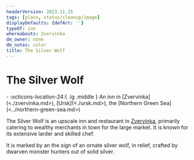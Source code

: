 ```yaml
---
headerVersion: 2023.11.25
tags: [place, status/cleanup/image]
displayDefaults: {defArt: ''}
typeOf: inn
whereabouts: Zvervinka
dm_owner: none
dm_notes: color
title: The Silver Wolf
---
```

# The Silver Wolf
<div class="grid cards ext-narrow-margin ext-one-column" markdown>
-    :octicons-location-24:{ .lg .middle } An inn in [Zvervinka](<./zvervinka.md>), [Ursk](<./ursk.md>), the [Northern Green Sea](<../northern-green-sea.md>)  
</div>


The Silver Wolf is an upscale inn and restaurant in [Zvervinka](<./zvervinka.md>), primarily catering to wealthy merchants in town for the large market. It is known for its extensive larder and skilled chef. 


It is marked by an the sign of an ornate silver wolf, in relief, crafted by dwarven monster hunters out of solid silver. 



